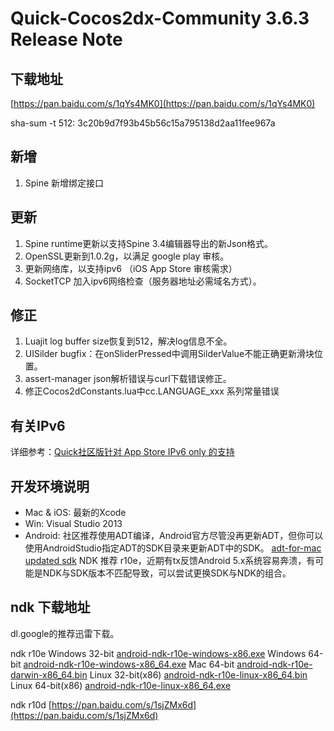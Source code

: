 # Quick-Cocos2dx-Community 3.6.3 Release Note

## 下载地址

[https://pan.baidu.com/s/1qYs4MK0](https://pan.baidu.com/s/1qYs4MK0)

sha-sum -t 512: 3c20b9d7f93b45b56c15a795138d2aa11fee967a

## 新增

1. Spine 新增绑定接口

## 更新
1. Spine runtime更新以支持Spine 3.4编辑器导出的新Json格式。
2. OpenSSL更新到1.0.2g，以满足 google play 审核。
3. 更新网络库，以支持ipv6 （iOS App Store 审核需求）
4. SocketTCP 加入ipv6网络检查（服务器地址必需域名方式）。

## 修正
1. Luajit log buffer size恢复到512，解决log信息不全。
2. UISilder bugfix：在onSliderPressed中调用SilderValue不能正确更新滑块位置。
3. assert-manager json解析错误与curl下载错误修正。
4. 修正Cocos2dConstants.lua中cc.LANGUAGE_xxx 系列常量错误

## 有关IPv6

详细参考：[Quick社区版针对 App Store IPv6 only 的支持](http://tyrantek.com/archives/531/)

## 开发环境说明

* Mac & iOS: 最新的Xcode
* Win: Visual Studio 2013
* Android: 社区推荐使用ADT编译，Android官方尽管没再更新ADT，但你可以使用AndroidStudio指定ADT的SDK目录来更新ADT中的SDK。
  [adt-for-mac updated sdk](https://pan.baidu.com/s/1i5ntx2l)
  NDK 推荐 r10e，近期有tx反馈Android 5.x系统容易奔溃，有可能是NDK与SDK版本不匹配导致，可以尝试更换SDK与NDK的组合。

## ndk 下载地址
dl.google的推荐迅雷下载。

ndk r10e
Windows 32-bit [android-ndk-r10e-windows-x86.exe](http://dl.google.com/android/ndk/android-ndk-r10e-windows-x86.exe)
Windows 64-bit [android-ndk-r10e-windows-x86_64.exe](http://dl.google.com/android/ndk/android-ndk-r10e-windows-x86_64.exe)
Mac 64-bit [android-ndk-r10e-darwin-x86_64.bin](http://dl.google.com/android/ndk/android-ndk-r10e-darwin-x86_64.bin)
Linux 32-bit(x86) [android-ndk-r10e-linux-x86_64.bin](http://dl.google.com/android/ndk/android-ndk-r10e-linux-x86.bin)
Linux 64-bit(x86) [android-ndk-r10e-linux-x86_64.exe](http://dl.google.com/android/ndk/android-ndk-r10e-linux-x86_64.bin)

ndk r10d
[https://pan.baidu.com/s/1sjZMx6d](https://pan.baidu.com/s/1sjZMx6d)